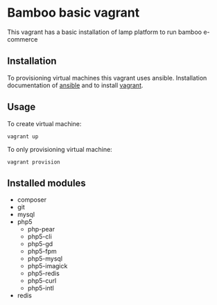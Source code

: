 Bamboo basic vagrant
==============

This vagrant has a basic installation of lamp platform to run bamboo e-commerce


Installation
------------

To provisioning virtual machines this vagrant uses ansible. Installation documentation of [ansible](http://docs.ansible.com/intro_installation.html) and to install [vagrant](http://docs.vagrantup.com/v2/installation/).

	
Usage
-----

To create virtual machine:

	vagrant up

To only provisioning virtual machine:

	vagrant provision
	

Installed modules
-----------------

* composer
* git
* mysql
* php5
    - php-pear
    - php5-cli
    - php5-gd
    - php5-fpm
    - php5-mysql
    - php5-imagick
    - php5-redis
    - php5-curl
    - php5-intl
* redis